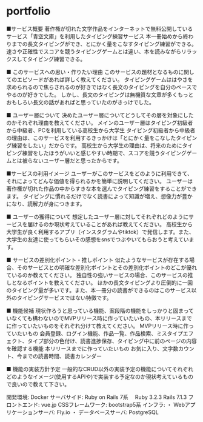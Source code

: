 # portfolio
■サービス概要
著作権が切れた文学作品をインターネットで無料公開しているサービス「青空文庫」を利用したタイピング練習サービス
本一冊始めから終わりまでの長文タイピングができ、とにかく量をこなすタイピング練習ができる。
速さや正確性でスコアを競うタイピングゲームとは違い、本を読みながらリラックスしてタイピング練習できる。

■ このサービスへの思い・作りたい理由
このサービスの題材となるものに関してのエピソードがあれば詳しく教えてください。
タイピングゲームははやさを求められるので焦らされるのが好きではなく長文のタイピングを自分のペースでやるのが好きでした。
しかし、長文のタイピングは無機質な文章が多くもっとおもしろい長文の話があればと思っていたのがきっけでした。

■ ユーザー層について
決めたユーザー層についてどうしてその層を対象にしたのかそれぞれ理由を教えてください。
メインのユーザー層はタイピング初級者から中級者、PCを利用している高校生から大学生
タイピング初級者から中級者の理由は、このサービスを利用するきっかけは「とにかく量をこなしたタイピング練習をしたい」だからです。
高校生から大学生の理由は、将来のためにタイピング練習をしたほうがいいと感じやすい時期で、スコアを競うタイピングゲームとは被らないユーザー層だと思ったからです。


■サービスの利用イメージ
ユーザーがこのサービスをどのように利用できて、それによってどんな価値を得られるかを簡単に説明してください。
ユーザーは著作権が切れた作品の中からすきな本を選んでタイピング練習をすることができます。
タイピングに慣れるだけでなく読書によって知識が増え、想像力が豊かになり、読解力が身につきます。

■ ユーザーの獲得について
想定したユーザー層に対してそれぞれどのようにサービスを届けるのか現状考えていることがあれば教えてください。
高校生から大学生が良く利用するアプリ（インスタグラムやtiktok）で発信します。また、大学生の友達に使ってもらいその感想をsnsでつぶやいてもらおうと考えています。

■ サービスの差別化ポイント・推しポイント
似たようなサービスが存在する場合、そのサービスとの明確な差別化ポイントとその差別化ポイントのどこが優れているのか教えてください。
独自性の強いサービスの場合、このサービスの推しとなるポイントを教えてください。
ほかの長文タイピングより圧倒的に一回のタイピング量が多いです。また、本一冊分の読書ができるのはこのサービス以外のタイピングサービスではない特徴です。

■ 機能候補
現状作ろうと思っている機能、案段階の機能をしっかりと固まっていなくても構わないのでMVPリリース時に作っていたいもの、本リリースまでに作っていたいものをそれぞれ分けて教えてください。
MVPリリース時に作っていたいもの
会員登録、ログイン機能、作品一覧、作品検索、ミスタイプエフェクト、タイプ部分の色付け、読書進捗保存、タイピング中に前のページの内容を確認する機能
本リリースまでに作っていたいもの
お気に入り、文字数カウント、今までの読書時間、読書カレンダー


■ 機能の実装方針予定
一般的なCRUD以外の実装予定の機能についてそれぞれどのようなイメージ(使用するAPIや)で実装する予定なのか現状考えているもので良いので教えて下さい。

開発環境: Docker
サーバサイド: Ruby on Rails 7系
　Ruby 3.2.3 Rails 7.1.3
フロントエンド: vue.jp
CSSフレームワーク: bootstrap5系
インフラ:
・ Webアプリケーションサーバ: Fly.io
・ データベースサーバ: PostgreSQL




